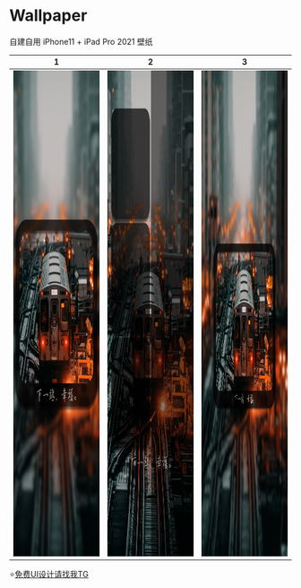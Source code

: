 # Wallpaper

自建自用 iPhone11 + iPad Pro 2021 壁纸

|  1   | 2  |  3   | 
|  ----  | ----  |  ----  | 
|<img src="https://github.com/RainyMoment/Wallpaper/blob/main/1-Lock%20iPhone11.png"  width="400" height="866"/>|<img src="https://github.com/RainyMoment/Wallpaper/blob/main/1-Main%20iPhone11.png" width="400" height="866"/>|<img src="https://github.com/RainyMoment/Wallpaper/blob/main/1-Lock%20iPadPro2021.png" width="400" height="866"/>

⭐️[免费UI设计请找我TG](https://t.me/iFreeUI)
